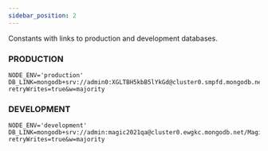 ```yaml
---
sidebar_position: 2
---
```

Constants with links to production and development databases.

### PRODUCTION
```tsx
NODE_ENV='production'
DB_LINK=mongodb+srv://admin0:XGLTBH5kbB5lYkGd@cluster0.smpfd.mongodb.net/MagicDB?retryWrites=true&w=majority
```
### DEVELOPMENT
```tsx
NODE_ENV='development'
DB_LINK=mongodb+srv://admin:magic2021qa@cluster0.ewgkc.mongodb.net/MagicDBqa?retryWrites=true&w=majority
```